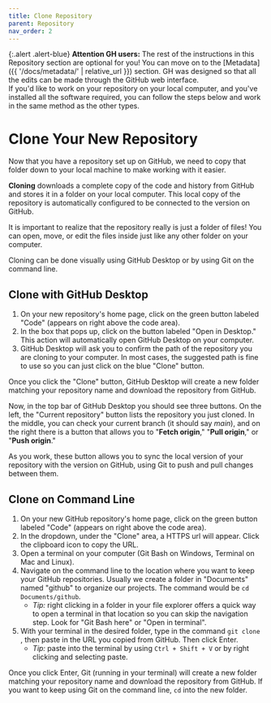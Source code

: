 ```yaml
---
title: Clone Repository
parent: Repository
nav_order: 2
---
```


{:.alert .alert-blue}
**Attention GH users:** The rest of the instructions in this Repository section are optional for you!
You can move on to the [Metadata]({{ '/docs/metadata/' | relative_url }}) section. 
GH was designed so that all the edits can be made through the GitHub web interface. <br>
If you'd like to work on your repository on your local computer, and you've installed all the software required, you can follow the steps below and work in the same method as the other types.

# Clone Your New Repository

Now that you have a repository set up on GitHub, we need to copy that folder down to your local machine to make working with it easier.

**Cloning** downloads a complete copy of the code and history from GitHub and stores it in a folder on your local computer.
This local copy of the repository is automatically configured to be connected to the version on GitHub.

It is important to realize that the repository really is just a folder of files!
You can open, move, or edit the files inside just like any other folder on your computer.

Cloning can be done visually using GitHub Desktop or by using Git on the command line. 

## Clone with GitHub Desktop

1. On your new repository's home page, click on the green button labeled "Code" (appears on right above the code area).
2. In the box that pops up, click on the button labeled "Open in Desktop." This action will automatically open GitHub Desktop on your computer.
3. GitHub Desktop will ask you to confirm the path of the repository you are cloning to your computer. In most cases, the suggested path is fine to use so you can just click on the blue "Clone" button.

Once you click the "Clone" button, GitHub Desktop will create a new folder matching your repository name and download the repository from GitHub.

Now, in the top bar of GitHub Desktop you should see three buttons. 
On the left, the "Current repository" button lists the repository you just cloned. 
In the middle, you can check your current branch (it should say *main*), and on the right there is a button that allows you to "**Fetch origin**," "**Pull origin**," or "**Push origin**."

As you work, these button allows you to sync the local version of your repository with the version on GitHub, using Git to push and pull changes between them.

## Clone on Command Line

1. On your new GitHub repository's home page, click on the green button labeled "Code" (appears on right above the code area).
2. In the dropdown, under the "Clone" area, a HTTPS url will appear. Click the clipboard icon to copy the URL.
3. Open a terminal on your computer (Git Bash on Windows, Terminal on Mac and Linux).
4. Navigate on the command line to the location where you want to keep your GitHub repositories. Usually we create a folder in "Documents" named "github" to organize our projects. The command would be `cd Documents/github`. 
    - *Tip:* right clicking in a folder in your file explorer offers a quick way to open a terminal in that location so you can skip the navigation step. Look for "Git Bash here" or "Open in terminal".
5. With your terminal in the desired folder, type in the command `git clone `, then paste in the URL you copied from GitHub. Then click Enter.
    - *Tip:* paste into the terminal by using `Ctrl + Shift + V` or by right clicking and selecting paste.

Once you click Enter, Git (running in your terminal) will create a new folder matching your repository name and download the repository from GitHub.
If you want to keep using Git on the command line, `cd` into the new folder.
